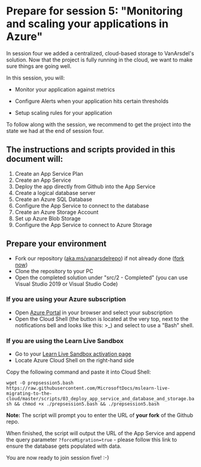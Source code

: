 # Prepare for session 5: "Monitoring and scaling your applications in Azure"

In session four we added a centralized, cloud-based storage to VanArsdel's solution. Now that the project is fully running in the cloud, we want to make sure things are going well.

In this session, you will:

* Monitor your application against metrics

* Configure Alerts when your application hits certain thresholds

* Setup scaling rules for your application

To follow along with the session, we recommend to get the project into the state we had at the end of session four.

## The instructions and scripts provided in this document will:

1. Create an App Service Plan
2. Create an App Service
3. Deploy the app directly from Github into the App Service
4. Create a logical database server
5. Create an Azure SQL Database
6. Configure the App Service to connect to the database
7. Create an Azure Storage Account
8. Set up Azure Blob Storage
9. Configure the App Service to connect to Azure Storage

## Prepare your environment

- Fork our repository ([aka.ms/vanarsdelrepo](https://aka.ms/vanarsdelrepo)) if not already done ([fork now](https://github.com/MicrosoftDocs/mslearn-live-migrating-to-the-cloud/fork))
- Clone the repository to your PC
- Open the completed solution under "src/2 - Completed" (you can use Visual Studio 2019 or Visual Studio Code)

### If you are using your Azure subscription

- Open [Azure Portal](https://portal.azure.com) in your browser and select your subscription
- Open the Cloud Shell (the button is located at the very top, next to the notifications bell and looks like this: >_) and select to use a "Bash" shell.

### If you are using the Learn Live Sandbox

- Go to your [Learn Live Sandbox activation page](https://aka.ms/learnlivesandbox)
- Locate Azure Cloud Shell on the right-hand side

Copy the following command and paste it into Cloud Shell:

`wget -O prepsession5.bash https://raw.githubusercontent.com/MicrosoftDocs/mslearn-live-migrating-to-the-cloud/master/scripts/03_deploy_app_service_and_database_and_storage.bash && chmod +x ./prepsession5.bash && ./prepsession5.bash`

**Note:** The script will prompt you to enter the URL of **your fork** of the Github repo. 

When finished, the script will output the URL of the App Service and append the query parameter `?forceMigration=true` - please follow this link to ensure the database gets populated with data.

You are now ready to join session five! :-)